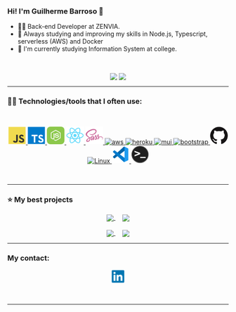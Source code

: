 ### Hi! I'm Guilherme Barroso 👋

- 👨‍💻 Back-end Developer at ZENVIA.
- 🌱 Always studying and improving my skills in Node.js, Typescript, serverless (AWS) and Docker
- 📖 I'm currently studying Information System at college.

<br/>

<p align="center">
  <p align="center">
    <img height=165 align="center" src="https://github-readme-stats-alpha-umber-11.vercel.app/api/top-langs/?username=GuilhermeBarroso-sys&layout=compact&theme=radical"/>
    <img height=165 align="center" src="https://github-readme-stats-alpha-umber-11.vercel.app/api?username=GuilhermeBarroso-sys&count_private=true&show_icons=true&theme=synthwave"/>
  
</p>

---

### 🧑‍💻 Technologies/tools that I often use:

<a href="#" target="_blank">
</a>

<br />

<p align="center">
  <a
    href="https://developer.mozilla.org/en-US/docs/Web/JavaScript"
    target="_blank"
  >
    <img
      src="https://github.com/devicons/devicon/blob/master/icons/javascript/javascript-original.svg"
      alt="javascript"
      width="40"
      height="40"
    />
  </a>
  <a href="https://www.typescriptlang.org/" target="_blank">
    <img
      src="https://github.com/devicons/devicon/blob/master/icons/typescript/typescript-original.svg"
      alt="typescript"
      width="40"
      height="40"
    />
  </a>
  <a href="https://nodejs.org/en/">
    <img 
        src="https://github.com/abner-starkasty/abner-starkasty/blob/master/assets/icon-nodejs.svg" 
        alt="logo Node.js"
        width="40px"
        style="border-radius: 8px;">
  </a>
  <a href="https://pt-br.reactjs.org/" target="_blank">
    <img
      src="https://github.com/devicons/devicon/blob/master/icons/react/react-original.svg"
      alt="react"
      width="40"
      height="40"
    />
  </a>

  <a href="https://sass-lang.com/" target="_blank">
    <img
      src="https://github.com/devicons/devicon/blob/master/icons/sass/sass-original.svg"
      alt="AWS"
      width="40"
      height="40"
    />
  </a>
  <a href="https://aws.amazon.com/pt/" target="_blank">
    <img alt="aws" width="40px" src="https://logodownload.org/wp-content/uploads/2017/11/amazon-web-services-logo.png" />
  </a>
  <a href="https://www.heroku.com/" target="_blank">
    <img alt="heroku" width="40px" src="https://raw.githubusercontent.com/ivangabriele/vscode-heroku/master/res/icon.png" />
  </a>
  
  </a>
  <a href = "https://mui.com/pt/">
      <img
           src = "https://github.com/GuilhermeBarroso-sys/devicon/blob/master/icons/materialui/materialui-original.svg"
           alt = "mui"
           width = "40px"
       />
  </a>
  <a href = "https://getbootstrap.com/">
      <img
           src = "https://upload.wikimedia.org/wikipedia/commons/thumb/b/b2/Bootstrap_logo.svg/1024px-Bootstrap_logo.svg.png"
           alt = "bootstrap"
           width = "40px"
       />
  </a>
  <a href="#" target="_blank">
      <img alt="GitHub" width="40px" src="https://raw.githubusercontent.com/github/explore/78df643247d429f6cc873026c0622819ad797942/topics/github/github.png" />
  </a>
   <a href="https://ubuntu.com/download" target="_blank">
      <img alt="Linux" width="40px" src="https://e-tinet.com/wp-content/uploads/2013/06/ubuntu-logo-configuracao-dual-boot-windows83-2.png" />
  </a>
  
  <a href="https://code.visualstudio.com/">
      <img 
          src="https://github.com/abner-starkasty/abner-starkasty/blob/master/assets/icon-vscode.svg" 
          alt="logo Vscode"
          width="40px">
  </a>
  <a href="#" target="_blank">
      <img alt="Terminal" width="40px" src="https://raw.githubusercontent.com/github/explore/80688e429a7d4ef2fca1e82350fe8e3517d3494d/topics/terminal/terminal.png" />
  </a>
</p>

<br />

---

### ⭐ My best projects

<p align="center">
  <a href="https://github.com/GuilhermeBarroso-sys/TMDB-Desafio-Front-end">
    <img align="center" src="https://github-readme-stats-alpha-umber-11.vercel.app/api/pin/?username=GuilhermeBarroso-sys&repo=TMDB-Desafio-Front-end&title_color=33ff&icon_color=333" />
  </a>
  &nbsp; &nbsp;
  <a href="https://github.com/GuilhermeBarroso-sys/EFinances-FRONT">
    <img align="center" src="https://github-readme-stats-alpha-umber-11.vercel.app/api/pin/?username=GuilhermeBarroso-sys&repo=EFinances-FRONT&title_color=33ff&icon_color=333" />
  </a>

  <br />
  <br />

  <a href="https://github.com/GuilhermeBarroso-sys/TMDB-Desafio-Back-end">
    <img align="center" src="https://github-readme-stats-alpha-umber-11.vercel.app/api/pin/?username=GuilhermeBarroso-sys&repo=TMDB-Desafio-Back-end&title_color=33ff&icon_color=333" />
  </a>
  &nbsp; &nbsp;
  <a href="https://github.com/GuilhermeBarroso-sys/EFinances-Back">
    <img align="center" src="https://github-readme-stats-alpha-umber-11.vercel.app/api/pin/?username=GuilhermeBarroso-sys&repo=EFinances-Back&title_color=33ff&icon_color=333" />
  </a>
</p>

---
 
### My contact:

<p align="center">
  <a href="https://www.linkedin.com/in/guilherme-barroso-931147175/">
  <img alt="Gui | LinkedIn" width="30px" src="https://github.com/devicons/devicon/blob/master/icons/linkedin/linkedin-original.svg" />
  </a>
 
  
</p>

<br />

---

[linkedin]: https://www.linkedin.com/in/guilherme-barroso-931147175
